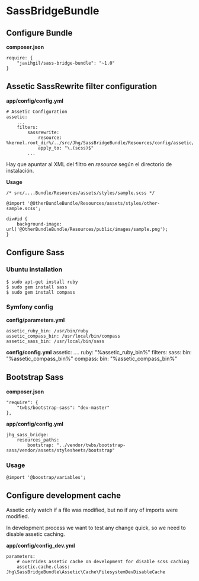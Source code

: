 # SassBridgeBundle

## Configure Bundle

**composer.json**

    require: {
        "javihgil/sass-bridge-bundle": "~1.0"
    }

## Assetic SassRewrite filter configuration

**app/config/config.yml**

    # Assetic Configuration
    assetic:
        ...
        filters:
            sassrewrite:
                resource: %kernel.root_dir%/../src/Jhg/SassBridgeBundle/Resources/config/assetic/sassrewrite.xml
                apply_to: "\.(scss)$"
            ...

Hay que apuntar al XML del filtro en *resource* según el directorio de instalación.

**Usage**

    /* src/....Bundle/Resources/assets/styles/sample.scss */

    @import '@OtherBundleBundle/Resources/assets/styles/other-sample.scss';

    div#id {
    	background-image: url('@OtherBundleBundle/Resources/public/images/sample.png');
    }


## Configure Sass

### Ubuntu installation

    $ sudo apt-get install ruby
    $ sudo gem install sass
    $ sudo gem install compass

### Symfony config

**config/parameters.yml**

    assetic_ruby_bin: /usr/bin/ruby
    assetic_compass_bin: /usr/local/bin/compass
    assetic_sass_bin: /usr/local/bin/sass

**config/config.yml**
    assetic:
        ....
        ruby: "%assetic_ruby_bin%"
        filters:
            sass:
                bin: "%assetic_compass_bin%"
            compass:
                bin: "%assetic_compass_bin%"

## Bootstrap Sass

**composer.json**

    "require": {
        "twbs/bootstrap-sass": "dev-master"
    },

**app/config/config.yml**

    jhg_sass_bridge:
        resources_paths:
            bootstrap: "../vendor/twbs/bootstrap-sass/vendor/assets/stylesheets/bootstrap"

### Usage

    @import '@boostrap/variables';


## Configure development cache

Assetic only watch if a file was modified, but no if any of imports were modified.

In development process we want to test any change quick, so we need to disable assetic caching.

**app/config/config_dev.yml**

    parameters:
        # overrides assetic cache on development for disable scss caching
        assetic.cache.class: Jhg\SassBridgeBundle\Assetic\Cache\FilesystemDevDisableCache


